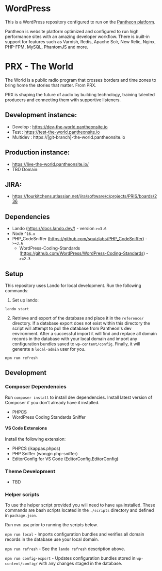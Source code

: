 # WordPress

This is a WordPress repository configured to run on the [Pantheon platform](https://pantheon.io).

Pantheon is website platform optimized and configured to run high performance sites with an amazing developer workflow. There is built-in support for features such as Varnish, Redis, Apache Solr, New Relic, Nginx, PHP-FPM, MySQL, PhantomJS and more.

# PRX - The World

The World is a public radio program that crosses borders and time zones to bring home the stories that matter. From PRX.

PRX is shaping the future of audio by building technology, training talented producers and connecting them with supportive listeners.

## Development instance:

- Develop : https://dev-the-world.pantheonsite.io
- Test : https://test-the-world.pantheonsite.io
- Multidev : https://[git-branch]-the-world.pantheonsite.io

## Production instance:

- https://live-the-world.pantheonsite.io/
- TBD Domain

## JIRA:

- https://fourkitchens.atlassian.net/jira/software/c/projects/PRIS/boards/236

## Dependencies

- Lando (https://docs.lando.dev/) - version `>=3.6`
- Node `^16.x`
- PHP_CodeSniffer (https://github.com/squizlabs/PHP_CodeSniffer) - `>=3.6`
  - WordPress-Coding-Standards (https://github.com/WordPress/WordPress-Coding-Standards) - `>=2.3`

## Setup

This repository uses Lando for local development. Run the following commands:

1. Set up lando:

`lando start`

2. Retrieve and export of the database and place it in the `reference/` directory. If a database export does not exist within this directory the script will attempt to pull the database from Pantheon's dev environment. After a successful import it will find and replace all domain records in the database with your local domain and import any configuration bundles saved to `wp-content/config`. Finally, it will generate a `local-admin` user for you.

`npm run refresh`

## Development

### Composer Dependencies

Run `composer install` to install dev dependencies. Install latest version of Composer if you don't already have it installed.

- PHPCS
- WordPress Coding Standards Sniffer

#### VS Code Extensions

Install the following extension:

- PHPCS (ikappas.phpcs)
- PHP Sniffer (wongjn.php-sniffer)
- EditorConfig for VS Code (EditorConfig.EditorConfig)

### Theme Development

- TBD

### Helper scripts

To use the helper script provided you will need to have `npm` installed. These commands are bash scripts located in the `./scripts` directory and defined in `package.json`.

Run `nvm use` prior to running the scripts below.

`npm run local` - Imports configuration bundles and verifies all domain records in the database use your local domain.

`npm run refresh` - See the `lando refresh` description above.

`npm run config-export` - Updates configuration bundles stored in `wp-content/config/` with any changes staged in the database.
